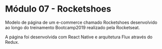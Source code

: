 # Módulo 07 - Rocketshoes

Modelo de página de um e-commerce chamado Rocketshoes desenvolvido ao longo do 
treinamento Bootcamp2019 realizado pela Rocketseat.

A página foi desenvolvida com React Native e arquitetura Flux através do Redux.
